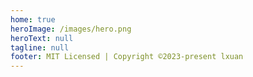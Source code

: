 ```yaml
---
home: true
heroImage: /images/hero.png
heroText: null
tagline: null
footer: MIT Licensed | Copyright ©2023-present lxuan
---
```

